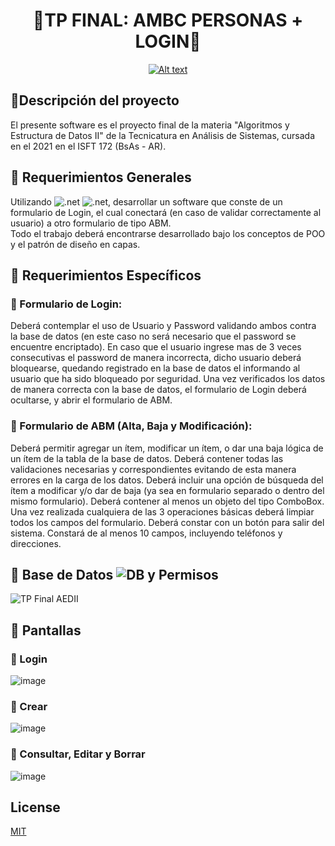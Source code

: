 
<div align="center">


# 🔘TP FINAL: AMBC PERSONAS + LOGIN🔘
[![Alt text](https://user-images.githubusercontent.com/88113403/192348583-b00091f5-4e09-4062-907c-379f3797a8e4.gif)](https://www.youtube.com/watch?v=Lmzz-tfX9hA)

</div>

## 🔵Descripción del proyecto
El presente software es el proyecto final de la materia "Algoritmos y Estructura de Datos II" de la Tecnicatura en Análisis de Sistemas, cursada en el 2021 en el ISFT 172 (BsAs - AR).


## 🔵 Requerimientos Generales

Utilizando ![.net](https://img.shields.io/badge/.NET-Framework-blueviolet) ![.net]( https://img.shields.io/badge/Win-Form-green), desarrollar un software que conste de un formulario de Login, el cual conectará (en caso de validar correctamente al usuario) a otro formulario de tipo ABM.  
Todo el trabajo deberá encontrarse desarrollado bajo los conceptos de POO y el patrón de diseño en capas.  


## 🔵 Requerimientos Específicos

### 🔹 Formulario de Login: 
Deberá contemplar el uso de Usuario y Password validando ambos contra la base de datos (en este caso no será necesario que el password se encuentre encriptado). 
En caso que el usuario ingrese mas de 3 veces consecutivas el password de manera incorrecta, dicho usuario deberá bloquearse, quedando registrado en la base de datos el informando al usuario que ha sido bloqueado por seguridad. 
Una vez verificados los datos de manera correcta con la base de datos, el formulario de Login deberá ocultarse, y abrir el formulario de ABM. 
 
### 🔹 Formulario de ABM (Alta, Baja y Modificación): 
Deberá permitir agregar un ítem, modificar un ítem, o dar una baja lógica de un ítem de la tabla de la base de datos. 
Deberá contener todas las validaciones necesarias y correspondientes evitando de esta manera errores en la carga de los datos. 
Deberá incluir una opción de búsqueda del ítem a modificar y/o dar de baja (ya sea en formulario separado o dentro del mismo formulario). 
Deberá contener al menos un objeto del tipo ComboBox. 
Una vez realizada cualquiera de las 3 operaciones básicas deberá limpiar todos los campos del formulario. 
Deberá constar con un botón para salir del sistema. 
Constará de al menos 10 campos, incluyendo teléfonos y direcciones. 


## 🔵 Base de Datos ![DB](https://img.shields.io/badge/SQL-Server-red) y Permisos
![TP Final AEDII](https://user-images.githubusercontent.com/88113403/192345453-06850045-a5f5-425a-b455-b7a6079739ed.png)

## 🔵 Pantallas
### 🔹 Login
![image](https://user-images.githubusercontent.com/88113403/192342783-1ea255e6-0db4-4533-8589-c1ca8e4ed934.png)
### 🔹 Crear
![image](https://user-images.githubusercontent.com/88113403/192350660-e695de39-5067-450a-a358-3fd404c92d09.png)
### 🔹 Consultar, Editar y Borrar
![image](https://user-images.githubusercontent.com/88113403/192351152-3ae513c6-0050-48c9-8ab7-b23d3edddf0f.png)




## License
[MIT](https://choosealicense.com/licenses/mit/)
